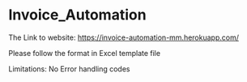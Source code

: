 # Invoice_Automation

The Link to website: https://invoice-automation-mm.herokuapp.com/

Please follow the format in Excel template file

Limitations:
No Error handling codes
